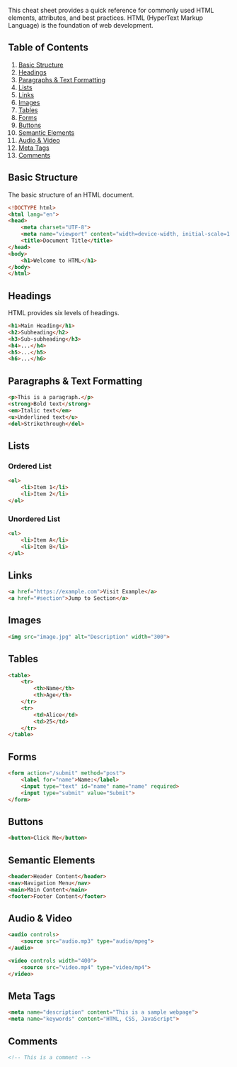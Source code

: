 This cheat sheet provides a quick reference for commonly used HTML elements, attributes, and best practices. HTML (HyperText Markup Language) is the foundation of web development.

## Table of Contents
1. [Basic Structure](#basic-structure)
2. [Headings](#headings)
3. [Paragraphs & Text Formatting](#paragraphs--text-formatting)
4. [Lists](#lists)
5. [Links](#links)
6. [Images](#images)
7. [Tables](#tables)
8. [Forms](#forms)
9. [Buttons](#buttons)
10. [Semantic Elements](#semantic-elements)
11. [Audio & Video](#audio--video)
12. [Meta Tags](#meta-tags)
13. [Comments](#comments)

## Basic Structure
The basic structure of an HTML document.
```html
<!DOCTYPE html>
<html lang="en">
<head>
    <meta charset="UTF-8">
    <meta name="viewport" content="width=device-width, initial-scale=1.0">
    <title>Document Title</title>
</head>
<body>
    <h1>Welcome to HTML</h1>
</body>
</html>
```

## Headings
HTML provides six levels of headings.
```html
<h1>Main Heading</h1>
<h2>Subheading</h2>
<h3>Sub-subheading</h3>
<h4>...</h4>
<h5>...</h5>
<h6>...</h6>
```

## Paragraphs & Text Formatting
```html
<p>This is a paragraph.</p>
<strong>Bold text</strong>
<em>Italic text</em>
<u>Underlined text</u>
<del>Strikethrough</del>
```

## Lists
### Ordered List
```html
<ol>
    <li>Item 1</li>
    <li>Item 2</li>
</ol>
```
### Unordered List
```html
<ul>
    <li>Item A</li>
    <li>Item B</li>
</ul>
```

## Links
```html
<a href="https://example.com">Visit Example</a>
<a href="#section">Jump to Section</a>
```

## Images
```html
<img src="image.jpg" alt="Description" width="300">
```

## Tables
```html
<table>
    <tr>
        <th>Name</th>
        <th>Age</th>
    </tr>
    <tr>
        <td>Alice</td>
        <td>25</td>
    </tr>
</table>
```

## Forms
```html
<form action="/submit" method="post">
    <label for="name">Name:</label>
    <input type="text" id="name" name="name" required>
    <input type="submit" value="Submit">
</form>
```

## Buttons
```html
<button>Click Me</button>
```

## Semantic Elements
```html
<header>Header Content</header>
<nav>Navigation Menu</nav>
<main>Main Content</main>
<footer>Footer Content</footer>
```

## Audio & Video
```html
<audio controls>
    <source src="audio.mp3" type="audio/mpeg">
</audio>

<video controls width="400">
    <source src="video.mp4" type="video/mp4">
</video>
```

## Meta Tags
```html
<meta name="description" content="This is a sample webpage">
<meta name="keywords" content="HTML, CSS, JavaScript">
```

## Comments
```html
<!-- This is a comment -->
```
